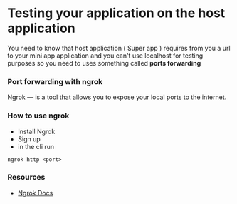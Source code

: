 # Testing your application on the host application

You need to know that host application ( Super app ) requires from you a url to your mini app application and you can't use localhost for testing purposes so you need to uses something called **ports forwarding**

### Port forwarding with ngrok
Ngrok — is a tool that allows you to expose your local ports to the internet.

### How to use ngrok 

- Install Ngrok
- Sign up
- in the cli run 

```
ngrok http <port>
```


### Resources 
- [Ngrok Docs](https://ngrok.com/docs/getting-started/#step-2-install-the-ngrok-agent)